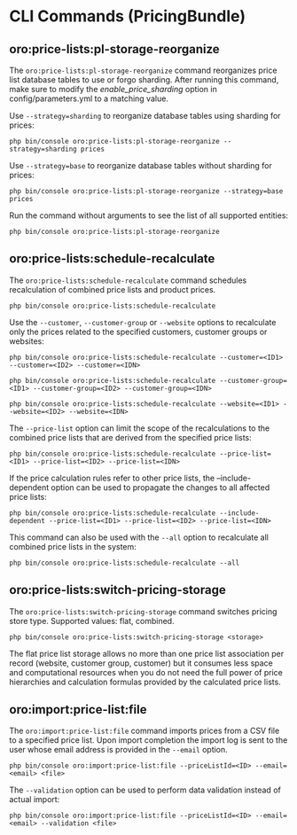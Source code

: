 # CLI Commands (PricingBundle)

## oro:price-lists:pl-storage-reorganize

The `oro:price-lists:pl-storage-reorganize` command reorganizes price list database tables to use or forgo sharding. After running this command, make sure to modify the *enable_price_sharding* option in config/parameters.yml to a matching value.

Use `--strategy=sharding` to reorganize database tables using sharding for prices:

```none
php bin/console oro:price-lists:pl-storage-reorganize --strategy=sharding prices
```

Use `--strategy=base` to reorganize database tables without sharding for prices:

```none
php bin/console oro:price-lists:pl-storage-reorganize --strategy=base prices
```

Run the command without arguments to see the list of all supported entities:

```none
php bin/console oro:price-lists:pl-storage-reorganize
```

## oro:price-lists:schedule-recalculate

The `oro:price-lists:schedule-recalculate` command schedules recalculation of combined price lists and product prices.

```none
php bin/console oro:price-lists:schedule-recalculate
```

Use the `--customer`, `--customer-group` or `--website` options to recalculate only the prices related to the specified customers, customer groups or websites:

```none
php bin/console oro:price-lists:schedule-recalculate --customer=<ID1> --customer=<ID2> --customer=<IDN>
```

```none
php bin/console oro:price-lists:schedule-recalculate --customer-group=<ID1> --customer-group=<ID2> --customer-group=<IDN>
```

```none
php bin/console oro:price-lists:schedule-recalculate --website=<ID1> --website=<ID2> --website=<IDN>
```

The `--price-list` option can limit the scope of the recalculations to the combined price lists that are derived from the specified price lists:

```none
php bin/console oro:price-lists:schedule-recalculate --price-list=<ID1> --price-list=<ID2> --price-list=<IDN>
```

If the price calculation rules refer to other price lists, the –include-dependent option can be used to propagate the changes to all affected price lists:

```none
php bin/console oro:price-lists:schedule-recalculate --include-dependent --price-list=<ID1> --price-list=<ID2> --price-list=<IDN>
```

This command can also be used with the `--all` option to recalculate all combined price lists in the system:

```none
php bin/console oro:price-lists:schedule-recalculate --all
```

## oro:price-lists:switch-pricing-storage

The `oro:price-lists:switch-pricing-storage` command switches pricing store type. Supported values: flat, combined.

```none
php bin/console oro:price-lists:switch-pricing-storage <storage>
```

The flat price list storage allows no more than one price list association per record (website, customer group, customer) but it consumes less space and computational resources when you do not need the full power of price hierarchies and calculation formulas provided by the calculated price lists.

## oro:import:price-list:file

The `oro:import:price-list:file` command imports prices from a CSV file to a specified price list. Upon import completion the import log is sent to the user whose email address is provided in the `--email` option.

```none
php bin/console oro:import:price-list:file --priceListId=<ID> --email=<email> <file>
```

The `--validation` option can be used to perform data validation instead of actual import:

```none
php bin/console oro:import:price-list:file --priceListId=<ID> --email=<email> --validation <file>
```
